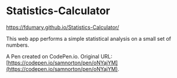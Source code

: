 # Statistics-Calculator
https://fdumary.github.io/Statistics-Calculator/

This web app performs a simple statistical analysis on a small set of numbers.

A Pen created on CodePen.io. Original URL: [https://codepen.io/samnorton/pen/oNYajYM](https://codepen.io/samnorton/pen/oNYajYM).
